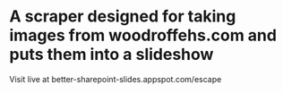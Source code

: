 # A scraper designed for taking images from woodroffehs.com and puts them into a slideshow
Visit live at better-sharepoint-slides.appspot.com/escape
